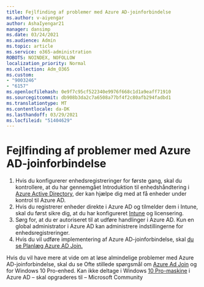 ```yaml
---
title: Fejlfinding af problemer med Azure AD-joinforbindelse
ms.author: v-aiyengar
author: AshaIyengar21
manager: dansimp
ms.date: 03/24/2021
ms.audience: Admin
ms.topic: article
ms.service: o365-administration
ROBOTS: NOINDEX, NOFOLLOW
localization_priority: Normal
ms.collection: Adm_O365
ms.custom:
- "9003246"
- "6157"
ms.openlocfilehash: 0e9f7c95cf522340e9976f668c1d1a9eaff71910
ms.sourcegitcommit: db908b3da2c7a6508a77bf4f2c80afb294fadbd1
ms.translationtype: MT
ms.contentlocale: da-DK
ms.lasthandoff: 03/29/2021
ms.locfileid: "51404629"
---
```

# <a name="troubleshoot-azure-ad-join-issues"></a>Fejlfinding af problemer med Azure AD-joinforbindelse

1. Hvis du konfigurerer enhedsregistreringer for første gang, skal du kontrollere, at du har gennemgået Introduktion til enhedshåndtering i [Azure Active Directory,](https://docs.microsoft.com/azure/active-directory/devices/overview) der kan hjælpe dig med at få enheder under kontrol til Azure AD. 
1. Hvis du registrerer enheder direkte i Azure AD og tilmelder dem i Intune, skal du først sikre [](https://docs.microsoft.com/mem/intune/fundamentals/licenses-assign) dig, at du har konfigureret [Intune](https://docs.microsoft.com/mem/intune/enrollment/device-enrollment) og licensering.
1. Sørg for, at du er autoriseret til at udføre handlinger i Azure AD. Kun en global administrator i Azure AD kan administrere indstillingerne for enhedsregistreringer.
1. Hvis du vil udføre implementering af Azure AD-joinforbindelse, skal [du se Planlæg Azure AD Join.](https://docs.microsoft.com/azure/active-directory/devices/azureadjoin-plan)

Hvis du vil have mere at vide om at løse almindelige problemer med Azure AD-joinforbindelse, skal du se Ofte stillede spørgsmål om [Azure Ad Join](https://docs.microsoft.com/azure/active-directory/devices/faq#azure-ad-join-faq) og for Windows 10 Pro-enhed. Kan ikke deltage i Windows [10 Pro-maskine](https://answers.microsoft.com/en-us/msoffice/forum/msoffice_install-mso_win10-mso_365hp/unable-to-join-windows-10-pro-machine-to-azure-ad/abb1ca7d-b317-45ec-a628-e1c10eae2900) i Azure AD – skal opgraderes til – Microsoft Community
